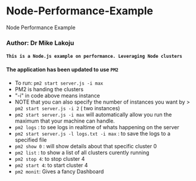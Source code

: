 # Node-Performance-Example
Node Performance Example

### Author: Dr Mike Lakoju

#### `This is a Node.js example on performance. Leveraging Node clusters`

#### The application has been updated to use `PM2`
* To run:  `pm2 start server.js -i max`
* PM2 is handing the clusters
* "-i" in code above means instance
* NOTE that you can also specify the number of instances you want by > `pm2 start server.js -i 2` ( two instances)
* `pm2 start server.js -i max` will automatically allow you run the maximum that your machine can handle.
* `pm2 logs` : to see logs in realtime of whats happening on the server
* `pm2 start server.js -l logs.txt -i max` : to save the logs to a specified file
* `pm2 show 0` : will show details about that specific cluster 0
* `pm2 list` : to show a list of all clusters curently running
* `pm2 stop 4`: to stop cluster 4
* `pm2 start 4`: to start cluster 4
* `pm2 monit`: Gives a fancy Dashboard